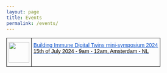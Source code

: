 ```yaml
---
layout: page
title: Events
permalink: /events/
---
```


<style type="text/css">
.tg  {border-collapse:collapse;border-spacing:0;}
.tg td{border-color:black;border-style:solid;border-width:1px;font-family:Arial, sans-serif;font-size:14px;
  overflow:hidden;padding:10px 5px;word-break:normal;}
.tg th{border-color:black;border-style:solid;border-width:1px;font-family:Arial, sans-serif;font-size:14px;
  font-weight:normal;overflow:hidden;padding:10px 5px;word-break:normal;}
.tg .tg-0lax{text-align:left;vertical-align:top}
.tg .tg-zb5k{color:#15C;text-align:left;text-decoration:underline;vertical-align:top}
</style>
<table class="tg"><thead>
  <tr>
    <td class="tg-0lax"><img src="https://lh7-us.googleusercontent.com/docsz/AD_4nXdpYbilAAgcj24ioLYktnlQv_O4iQBLPKrnJusyA9w3IOCfoKOKBjVXewHbUHLgoy-Vu30LCV-XWETalP_W44Luf0cqs5IkUemyzykSk0jplhNfH6eO8flsD1qlfwHNM-Zfwgc3-qnmA47wFXjM6JX5qQKg?key=C-C4josfBzOimVpWMbhkjA" width="54" height="54"></td>
    <td class="tg-zb5k"><a href="https://immunedt.github.io/minisymp2024/"><span style="font-weight:400;font-style:normal;text-decoration:underline;color:#15C;background-color:transparent">Building Immune Digital Twins mini-symposium 2024</span></a><br><span style="font-weight:400;font-style:normal;text-decoration:none;color:#000;background-color:transparent">15th of July 2024 - 9am - 12am, Amsterdam - NL</span></td>
  </tr></thead>
</table>
